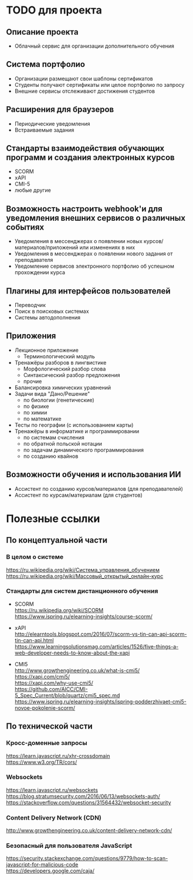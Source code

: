 # TODO для проекта

## Описание проекта
* Облачный сервис для организации дополнительного обучения


## Система портфолио
* Организации размещают свои шаблоны сертификатов
* Студенты получают сертификаты или целое портфолио по запросу
* Внешние сервисы отслеживают достижения студентов


## Расширения для браузеров
* Периодические уведомления
* Встраиваемые задания


## Стандарты взаимодействия обучающих программ и создания электронных курсов
* SCORM
* xAPI
* CMI-5
* любые другие


## Возможность настроить webhook'и для уведомления внешних сервисов о различных событиях
* Уведомления в мессенджерах о появлении новых курсов/материалов/приложений или изменениях в них
* Уведомления в мессенджерах о появлении нового задания от преподавателя
* Уведомление сервисов электронного портфолио об успешном прохождении курса


## Плагины для интерфейсов пользователей
* Переводчик
* Поиск в поисковых системах
* Системы автодополнения


## Приложения
* Лекционное приложение
    * Терминологический модуль
* Тренажёры разборов в лингвистике
    * Морфологический разбор слова
    * Синтаксический разбор предложения
    * прочие
* Балансировка химических уравнений
* Задачи вида "Дано/Решение"
    * по биологии (генетические)
    * по физике
    * по химии
    * по математике
* Тесты по географии (с использованием карты)
* Тренажёры в информатике и программировании
    * по системам счисления
    * по обратной польской нотации
    * по задачам динамического программирования
    * по созданию квайнов


## Возможности обучения и использования ИИ
* Ассистент по созданию курсов/материалов (для преподавателей)
* Ассистент по курсам/материалам (для студентов)



# Полезные ссылки


## По концептуальной части

### В целом о системе
https://ru.wikipedia.org/wiki/Система_управления_обучением  
https://ru.wikipedia.org/wiki/Массовый_открытый_онлайн-курс  

### Стандарты для систем дистанционного обучения

* SCORM  
https://ru.wikipedia.org/wiki/SCORM  
https://www.ispring.ru/elearning-insights/course-scorm/  

* xAPI  
http://elearntools.blogspot.com/2016/07/scorm-vs-tin-can-api-scorm-tin-can-api.html  
https://www.learningsolutionsmag.com/articles/1526/five-things-a-web-developer-needs-to-know-about-the-xapi  

* CMI5  
http://www.growthengineering.co.uk/what-is-cmi5/  
https://xapi.com/cmi5/  
https://xapi.com/why-use-cmi5/  
https://github.com/AICC/CMI-5_Spec_Current/blob/quartz/cmi5_spec.md  
https://www.ispring.ru/elearning-insights/ispring-podderzhivaet-cmi5-novoe-pokolenie-scorm/  


## По технической части

### Кросс-доменные запросы
https://learn.javascript.ru/xhr-crossdomain  
https://www.w3.org/TR/cors/  

### Websockets
https://learn.javascript.ru/websockets  
https://blog.stratumsecurity.com/2016/06/13/websockets-auth/  
https://stackoverflow.com/questions/31564432/websocket-security  

### Content Delivery Network (CDN)
http://www.growthengineering.co.uk/content-delivery-network-cdn/  

### Безопасный для пользователя JavaScript
https://security.stackexchange.com/questions/9779/how-to-scan-javascript-for-malicious-code  
https://developers.google.com/caja/  
